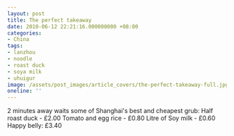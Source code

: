 ```yaml
---
layout: post
title: The perfect takeaway
date: 2010-06-12 22:21:16.000000000 +08:00
categories:
- China
tags:
- lanzhou
- noodle
- roast duck
- soya milk
- uhuigur
image: /assets/post_images/article_covers/the-perfect-takeaway-full.jpg
oneline: ''
---
```

2 minutes away waits some of Shanghai's best and cheapest grub:
Half roast duck - £2.00
Tomato and egg rice - £0.80
Litre of Soy milk - £0.60
Happy belly: £3.40

